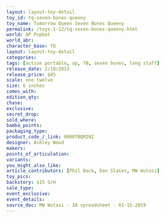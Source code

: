 ```yaml
---
layout: layout-toy-detail 
toy_id: tq-seven-bones-queeny
toy_name: Tomorrow Queen Seven Bones Queeny
permalink: /toys-1-12/tq-seven-bones-queeny.html
world: AP Popbot
world_abr: 
character_base: TQ
layout: layout-toy-detail
categories: 
tags: [action portable, ap, 7B, seven bones, long staff] 
release_date: 2/18/2013
release_price: $45 
scale: one twelve
size: 6 inches
comes_with: 
edition_qty: 
chase: 
exclusive: 
secret_drop: 
sold_where: 
bamba_points: 
packaging_type: 
product_code_/_link: 00007BQMINI
designer: Ashley Wood
makers: 
points_of_articulation: 
variants: 
you_might_also_like: 
article_contributors: [Phil Back, Don Slater, MW Wutasi]
toy_pics: 
backstory: $15 S/H
sale_type: 
event_exclusive: 
event_details: 
source_doc: MW Wutasi - 3A spreadsheet - 01-15-2019
---
```

